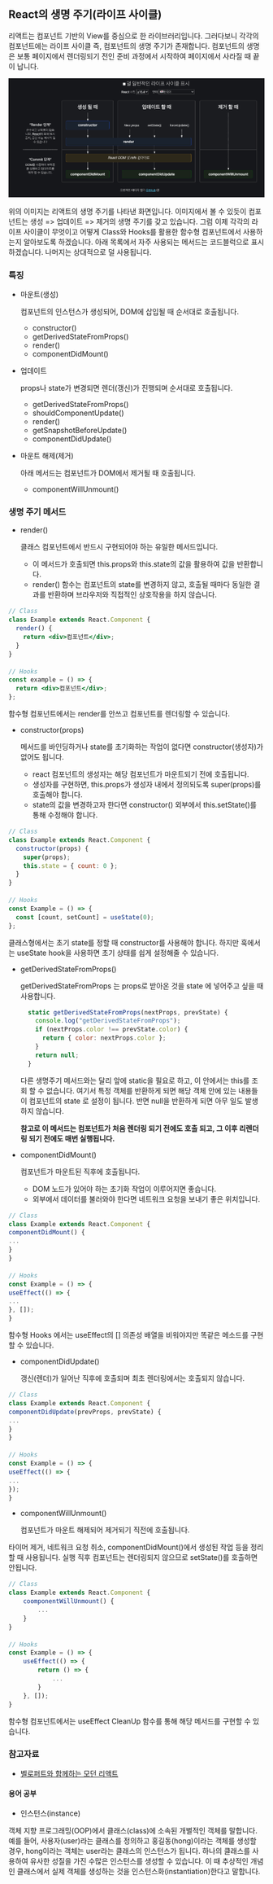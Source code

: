 ## React의 생명 주기(라이프 사이클)

리액트는 컴포넌트 기반의 View를 중심으로 한 라이브러리입니다. 그러다보니 각각의 컴포넌트에는 라이프 사이클 즉, 컴포넌트의 생명 주기가 존재합니다. 컴포넌트의 생명은 보통 페이지에서 렌더링되기 전인 준비 과정에서 시작하여 페이지에서 사라질 때 끝이 납니다.

![](./Cycle.png)

위의 이미지는 리액트의 생명 주기를 나타낸 화면입니다.
이미지에서 볼 수 있듯이 컴포넌트는 생성 => 업데이트 => 제거의 생명 주기를 갖고 있습니다.
그럼 이제 각각의 라이프 사이클이 무엇이고 어떻게 Class와 Hooks를 활용한 함수형 컴포넌트에서 사용하는지 알아보도록 하겠습니다.
아래 목록에서 자주 사용되는 메서드는 코드블럭으로 표시하겠습니다. 나머지는 상대적으로 덜 사용됩니다.

### 특징

- 마운트(생성)

  컴포넌트의 인스턴스가 생성되어, DOM에 삽입될 때 순서대로 호출됩니다.

  - constructor()
  - getDerivedStateFromProps()
  - render()
  - componentDidMount()

- 업데이트

  props나 state가 변경되면 렌더(갱신)가 진행되며 순서대로 호출됩니다.

  - getDerivedStateFromProps()
  - shouldComponentUpdate()
  - render()
  - getSnapshotBeforeUpdate()
  - componentDidUpdate()

- 마운트 해제(제거)

  아래 메서드는 컴포넌트가 DOM에서 제거될 때 호출됩니다.

  - componentWillUnmount()

### 생명 주기 메서드

- render()

  클래스 컴포넌트에서 반드시 구현되어야 하는 유일한 메서드입니다.

  - 이 메서드가 호출되면 this.props와 this.state의 값을 활용하여 값을 반환합니다.
  - render() 함수는 컴포넌트의 state를 변경하지 않고, 호출될 때마다 동일한 결과를 반환하며 브라우저와 직접적인 상호작용을 하지 않습니다.

```jsx
// Class
class Example extends React.Component {
  render() {
    return <div>컴포넌트</div>;
  }
}

// Hooks
const example = () => {
  return <div>컴포넌트</div>;
};
```

함수형 컴포넌트에서는 render를 안쓰고 컴포넌트를 렌더링할 수 있습니다.

- constructor(props)

  메서드를 바인딩하거나 state를 초기화하는 작업이 없다면 constructor(생성자)가 없어도 됩니다.

  - react 컴포넌트의 생성자는 해당 컴포넌트가 마운트되기 전에 호출됩니다.
  - 생성자를 구현하면, this.props가 생성자 내에서 정의되도록 super(props)를 호출해야 합니다.
  - state의 값을 변경하고자 한다면 constructor() 외부에서 this.setState()를 통해 수정해야 합니다.

```jsx
// Class
class Example extends React.Component {
  constructor(props) {
    super(props);
    this.state = { count: 0 };
  }
}

// Hooks
const Example = () => {
  const [count, setCount] = useState(0);
};
```

클래스형에서는 초기 state를 정할 때 constructor를 사용해야 합니다. 하지만 훅에서는 useState hook을 사용하면 초기 상태를 쉽게 설정해줄 수 있습니다.

- getDerivedStateFromProps()

  getDerivedStateFromProps 는 props로 받아온 것을 state 에 넣어주고 싶을 때 사용합니다.

  ```jsx
    static getDerivedStateFromProps(nextProps, prevState) {
      console.log("getDerivedStateFromProps");
      if (nextProps.color !== prevState.color) {
        return { color: nextProps.color };
      }
      return null;
    }
  ```

  다른 생명주기 메서드와는 달리 앞에 static을 필요로 하고, 이 안에서는 this를 조회 할 수 없습니다.
  여기서 특정 객체를 반환하게 되면 해당 객체 안에 있는 내용들이 컴포넌트의 state 로 설정이 됩니다.
  반면 null을 반환하게 되면 아무 일도 발생하지 않습니다.

  **참고로 이 메서드는 컴포넌트가 처음 렌더링 되기 전에도 호출 되고, 그 이후 리렌더링 되기 전에도 매번 실행됩니다.**

- componentDidMount()

  컴포넌트가 마운트된 직후에 호출됩니다.

  - DOM 노드가 있어야 하는 초기화 작업이 이루어지면 좋습니다.
  - 외부에서 데이터를 불러와야 한다면 네트워크 요청을 보내기 좋은 위치입니다.

```jsx
// Class
class Example extends React.Component {
componentDidMount() {
...
}
}

// Hooks
const Example = () => {
useEffect(() => {
...
}, []);
}
```

함수형 Hooks 에서는 useEffect의 [] 의존성 배열을 비워야지만 똑같은 메소드를 구현할 수 있습니다.

- componentDidUpdate()

  갱신(렌더)가 일어난 직후에 호출되며 최초 렌더링에서는 호출되지 않습니다.

```jsx
// Class
class Example extends React.Component {
componentDidUpdate(prevProps, prevState) {
...
}
}

// Hooks
const Example = () => {
useEffect(() => {
...
});
}
```

- componentWillUnmount()

  컴포넌트가 마운트 해제되어 제거되기 직전에 호출됩니다.

타이머 제거, 네트워크 요청 취소, componentDidMount()에서 생성된 작업 등을 정리할 때 사용됩니다.
실행 직후 컴포넌트는 렌더링되지 않으므로 setState()를 호출하면 안됩니다.

```jsx
// Class
class Example extends React.Component {
    coomponentWillUnmount() {
        ...
    }
}

// Hooks
const Example = () => {
    useEffect(() => {
        return () => {
            ...
        }
    }, []);
}
```

함수형 컴포넌트에서는 useEffect CleanUp 함수를 통해 해당 메서드를 구현할 수 있습니다.

### 참고자료

- [벨로퍼트와 함께하는 모던 리액트](https://react.vlpt.us/basic/25-lifecycle.html)

#### 용어 공부

- 인스턴스(instance)

객체 지향 프로그래밍(OOP)에서 클래스(class)에 소속된 개별적인 객체를 말합니다. 예를 들어, 사용자(user)라는 클래스를 정의하고 홍길동(hong)이라는 객체를 생성할 경우, hong이라는 객체는 user라는 클래스의 인스턴스가 됩니다. 하나의 클래스를 사용하여 유사한 성질을 가진 수많은 인스턴스를 생성할 수 있습니다. 이 때 추상적인 개념인 클래스에서 실제 객체를 생성하는 것을 인스턴스화(instantiation)한다고 말합니다.
